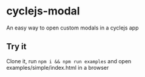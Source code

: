 # cyclejs-modal
An easy way to open custom modals in a cyclejs app

## Try it

Clone it, run `npm i && npm run examples` and open examples/simple/index.html in a browser
